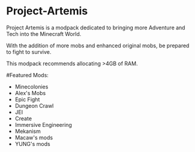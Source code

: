 # Project-Artemis
 

Project Artemis is a modpack dedicated to bringing more Adventure and Tech into the Minecraft World.

With the addition of more mobs and enhanced original mobs, be prepared to fight to survive.

 

This modpack recommends allocating >4GB of RAM.

 

#Featured Mods:

  -  Minecolonies
  -  Alex's Mobs
  -  Epic Fight
  -  Dungeon Crawl
  -  JEI
  -  Create
  -  Immersive Engineering
  -  Mekanism
  -  Macaw's mods
  -  YUNG's mods

